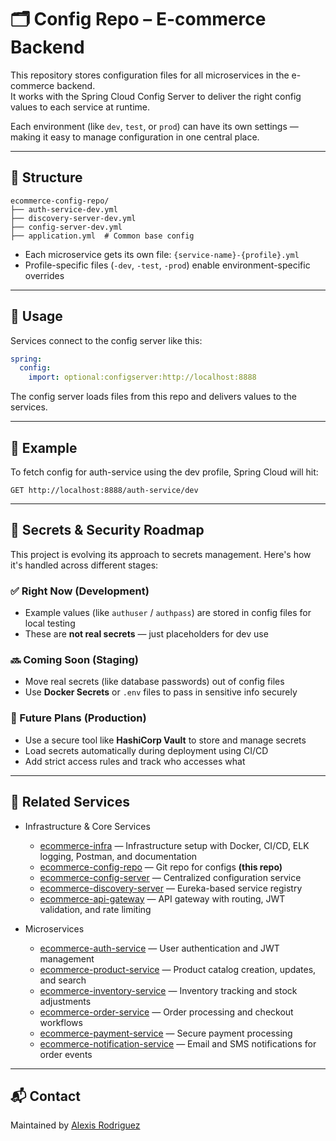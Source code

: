 # 🗂️ Config Repo – E-commerce Backend

This repository stores configuration files for all microservices in the e-commerce backend.  
It works with the Spring Cloud Config Server to deliver the right config values to each service at runtime.

Each environment (like `dev`, `test`, or `prod`) can have its own settings — making it easy to manage configuration in one central place.

--- 
## 📂 Structure

```
ecommerce-config-repo/
├── auth-service-dev.yml
├── discovery-server-dev.yml
├── config-server-dev.yml
├── application.yml  # Common base config
```

- Each microservice gets its own file: `{service-name}-{profile}.yml`
- Profile-specific files (`-dev`, `-test`, `-prod`) enable environment-specific overrides

---

## 🔧 Usage

Services connect to the config server like this:

```yml
spring:
  config:
    import: optional:configserver:http://localhost:8888
```

The config server loads files from this repo and delivers values to the services.

---

## 🔁 Example

To fetch config for auth-service using the dev profile, Spring Cloud will hit:

```
GET http://localhost:8888/auth-service/dev
```

---

## 🔐 Secrets & Security Roadmap

This project is evolving its approach to secrets management. Here's how it's handled across different stages:

### ✅ Right Now (Development)
- Example values (like `authuser` / `authpass`) are stored in config files for local testing
- These are **not real secrets** — just placeholders for dev use

### 🔜 Coming Soon (Staging)
- Move real secrets (like database passwords) out of config files
- Use **Docker Secrets** or `.env` files to pass in sensitive info securely

### 🚀 Future Plans (Production)
- Use a secure tool like **HashiCorp Vault** to store and manage secrets
- Load secrets automatically during deployment using CI/CD
- Add strict access rules and track who accesses what

---

## 🧱 Related Services

- Infrastructure & Core Services
    - [ecommerce-infra](https://github.com/AlexisRodriguezCS/ecommerce-infra) — Infrastructure setup with Docker, CI/CD, ELK logging, Postman, and documentation
    - [ecommerce-config-repo](https://github.com/AlexisRodriguezCS/ecommerce-config-repo) — Git repo for configs **(this repo)**
    - [ecommerce-config-server](https://github.com/AlexisRodriguezCS/ecommerce-config-server) — Centralized configuration service 
    - [ecommerce-discovery-server](https://github.com/AlexisRodriguezCS/ecommerce-discovery-server) — Eureka-based service registry
    - [ecommerce-api-gateway](https://github.com/AlexisRodriguezCS/ecommerce-api-gateway) — API gateway with routing, JWT validation, and rate limiting

- Microservices
    - [ecommerce-auth-service](https://github.com/AlexisRodriguezCS/ecommerce-auth-service) — User authentication and JWT management
    - [ecommerce-product-service](https://github.com/AlexisRodriguezCS/ecommerce-product-service) — Product catalog creation, updates, and search
    - [ecommerce-inventory-service](https://github.com/AlexisRodriguezCS/ecommerce-inventory-service) — Inventory tracking and stock adjustments
    - [ecommerce-order-service](https://github.com/AlexisRodriguezCS/ecommerce-order-service) — Order processing and checkout workflows
    - [ecommerce-payment-service](https://github.com/AlexisRodriguezCS/ecommerce-payment-service) — Secure payment processing
    - [ecommerce-notification-service](https://github.com/AlexisRodriguezCS/ecommerce-notification-service) — Email and SMS notifications for order events

---

## 📬 Contact

Maintained by [Alexis Rodriguez](https://github.com/AlexisRodriguezCS)
